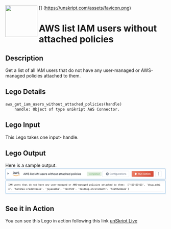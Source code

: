 [<img align="left" src="https://unskript.com/assets/favicon.png" width="100" height="100" style="padding-right: 5px">]
(https://unskript.com/assets/favicon.png)
<h1>AWS list IAM users without attached policies</h1>

## Description
Get a list of all IAM users that do not have any user-managed or AWS-managed policies attached to them.

## Lego Details
	aws_get_iam_users_without_attached_policies(handle)
		handle: Object of type unSkript AWS Connector.

## Lego Input
This Lego takes one input- handle.

## Lego Output
Here is a sample output.
<img src="./1.png">

## See it in Action

You can see this Lego in action following this link [unSkript Live](https://us.app.unskript.io)